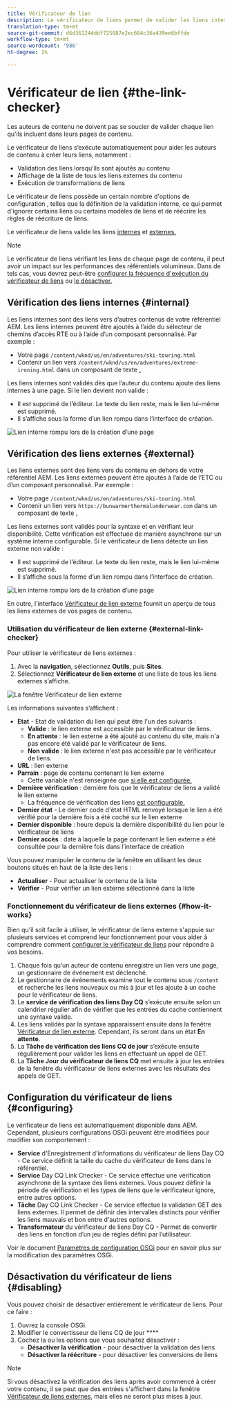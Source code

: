 ```yaml
---
title: Vérificateur de lien
description: Le vérificateur de liens permet de valider les liens internes et externes et de réécrire les liens.
translation-type: tm+mt
source-git-commit: d6d361244ddf725087e2ec664c36a439ee6bffde
workflow-type: tm+mt
source-wordcount: '986'
ht-degree: 1%

---
```



# Vérificateur de lien {#the-link-checker}

Les auteurs de contenu ne doivent pas se soucier de valider chaque lien qu’ils incluent dans leurs pages de contenu.

Le vérificateur de liens s’exécute automatiquement pour aider les auteurs de contenu à créer leurs liens, notamment :

* Validation des liens lorsqu’ils sont ajoutés au contenu
* Affichage de la liste de tous les liens externes du contenu
* Exécution de transformations de liens

Le vérificateur de liens possède un certain nombre d&#39;options de configuration [](#configuring), telles que la définition de la validation interne, ce qui permet d&#39;ignorer certains liens ou certains modèles de liens et de réécrire les règles de réécriture de liens.

Le vérificateur de liens valide les liens [internes](#internal) et [externes.](#external)

>[!NOTE]
>
>Le vérificateur de liens vérifiant les liens de chaque page de contenu, il peut avoir un impact sur les performances des référentiels volumineux. Dans de tels cas, vous devrez peut-être [configurer la fréquence d&#39;exécution du vérificateur de liens](#configuring) ou [le désactiver.](#disabling)

## Vérification des liens internes {#internal}

Les liens internes sont des liens vers d’autres contenus de votre référentiel AEM. Les liens internes peuvent être ajoutés à l’aide du sélecteur de chemins d’accès RTE ou à l’aide d’un composant personnalisé. Par exemple :

* Votre page `/content/wknd/us/en/adventures/ski-touring.html`
* Contenir un lien vers `/content/wknd/us/en/adventures/extreme-ironing.html` dans un composant de texte [.](https://experienceleague.adobe.com/docs/experience-manager-core-components/using/components/text.html)

Les liens internes sont validés dès que l’auteur du contenu ajoute des liens internes à une page. Si le lien devient non valide :

* Il est supprimé de l’éditeur. Le texte du lien reste, mais le lien lui-même est supprimé.
* Il s’affiche sous la forme d’un lien rompu dans l’interface de création.

![Lien interne rompu lors de la création d’une page](assets/link-checker-invalid-link-internal.png)

## Vérification des liens externes {#external}

Les liens externes sont des liens vers du contenu en dehors de votre référentiel AEM. Les liens externes peuvent être ajoutés à l’aide de l’ETC ou d’un composant personnalisé. Par exemple :

* Votre page `/content/wknd/us/en/adventures/ski-touring.html`
* Contenir un lien vers `https://bunwarmerthermalunderwear.com` dans un composant de texte [.](https://experienceleague.adobe.com/docs/experience-manager-core-components/using/components/text.html)

Les liens externes sont validés pour la syntaxe et en vérifiant leur disponibilité. Cette vérification est effectuée de manière asynchrone sur un système interne configurable. Si le vérificateur de liens détecte un lien externe non valide :

* Il est supprimé de l’éditeur. Le texte du lien reste, mais le lien lui-même est supprimé.
* Il s’affiche sous la forme d’un lien rompu dans l’interface de création.

![Lien interne rompu lors de la création d’une page](assets/link-checker-invalid-link-external.png)

En outre, l&#39;interface [Vérificateur de lien externe](#external-link-checker) fournit un aperçu de tous les liens externes de vos pages de contenu.

### Utilisation du vérificateur de lien externe {#external-link-checker}

Pour utiliser le vérificateur de liens externes :

1. Avec la **navigation**, sélectionnez **Outils**, puis **Sites**.
1. Sélectionnez **Vérificateur de lien externe** et une liste de tous les liens externes s’affiche.

![La fenêtre Vérificateur de lien externe](assets/external-link-checker.png)

Les informations suivantes s’affichent :

* **Etat**  - Etat de validation du lien qui peut être l&#39;un des suivants :
   * **Valide**  : le lien externe est accessible par le vérificateur de liens.
   * **En attente**  : le lien externe a été ajouté au contenu du site, mais n&#39;a pas encore été validé par le vérificateur de liens.
   * **Non valide**  : le lien externe n&#39;est pas accessible par le vérificateur de liens.
* **URL**  : lien externe
* **Parrain**  : page de contenu contenant le lien externe
   * Cette variable n&#39;est renseignée que [si elle est configurée.](#configuring)
* **Dernière vérification**  : dernière fois que le vérificateur de liens a validé le lien externe
   * La fréquence de vérification des liens [est configurable.](#configuring)
* **Dernier état**  - Le dernier code d&#39;état HTML renvoyé lorsque le lien a été vérifié pour la dernière fois a été coché sur le lien externe
* **Dernier disponible**  : heure depuis la dernière disponibilité du lien pour le vérificateur de liens
* **Dernier accès**  : date à laquelle la page contenant le lien externe a été consultée pour la dernière fois dans l’interface de création

Vous pouvez manipuler le contenu de la fenêtre en utilisant les deux boutons situés en haut de la liste des liens :

* **Actualiser**  - Pour actualiser le contenu de la liste
* **Vérifier**  - Pour vérifier un lien externe sélectionné dans la liste

### Fonctionnement du vérificateur de liens externes {#how-it-works}

Bien qu&#39;il soit facile à utiliser, le vérificateur de liens externe s&#39;appuie sur plusieurs services et comprend leur fonctionnement pour vous aider à comprendre comment [configurer le vérificateur de liens](#configuring) pour répondre à vos besoins.

1. Chaque fois qu’un auteur de contenu enregistre un lien vers une page, un gestionnaire de événement est déclenché.
1. Le gestionnaire de événements examine tout le contenu sous `/content` et recherche les liens nouveaux ou mis à jour et les ajoute à un cache pour le vérificateur de liens.
1. Le **service de vérification des liens Day CQ** s’exécute ensuite selon un calendrier régulier afin de vérifier que les entrées du cache contiennent une syntaxe valide.
1. Les liens validés par la syntaxe apparaissent ensuite dans la fenêtre [Vérificateur de lien externe](#external-link-checker). Cependant, ils seront dans un état **En attente**.
1. La **Tâche de vérification des liens CQ de jour** s’exécute ensuite régulièrement pour valider les liens en effectuant un appel de GET.
1. La **Tâche Jour du vérificateur de liens CQ** met ensuite à jour les entrées de la fenêtre du vérificateur de liens externes avec les résultats des appels de GET.

## Configuration du vérificateur de liens {#configuring}

Le vérificateur de liens est automatiquement disponible dans AEM. Cependant, plusieurs configurations OSGi peuvent être modifiées pour modifier son comportement :

* **Service**  d&#39;Enregistrement d&#39;informations du vérificateur de liens Day CQ - Ce service définit la taille du cache du vérificateur de liens dans le référentiel.
* **Service**  Day CQ Link Checker - Ce service effectue une vérification asynchrone de la syntaxe des liens externes. Vous pouvez définir la période de vérification et les types de liens que le vérificateur ignore, entre autres options.
* **Tâche**  Day CQ Link Checker - Ce service effectue la validation GET des liens externes. Il permet de définir des intervalles distincts pour vérifier les liens mauvais et bon entre d&#39;autres options.
* **Transformateur**  du vérificateur de liens Day CQ - Permet de convertir des liens en fonction d’un jeu de règles défini par l’utilisateur.

Voir le document [Paramètres de configuration OSGi](/help/sites-deploying/osgi-configuration-settings.md) pour en savoir plus sur la modification des paramètres OSGi.

## Désactivation du vérificateur de liens {#disabling}

Vous pouvez choisir de désactiver entièrement le vérificateur de liens. Pour ce faire :

1. Ouvrez la console OSGi.
1. Modifier le convertisseur de liens CQ de jour ****
1. Cochez la ou les options que vous souhaitez désactiver :
   * **Désactiver la vérification**  - pour désactiver la validation des liens
   * **Désactiver la réécriture**  - pour désactiver les conversions de liens

>[!NOTE]
>
>Si vous désactivez la vérification des liens après avoir commencé à créer votre contenu, il se peut que des entrées s&#39;affichent dans la fenêtre [Vérificateur de liens externes](#external-link-checker), mais elles ne seront plus mises à jour.
